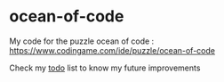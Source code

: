 # ocean-of-code
My code for the puzzle ocean of code : https://www.codingame.com/ide/puzzle/ocean-of-code

Check my [todo](./todo.md) list to know my future improvements
